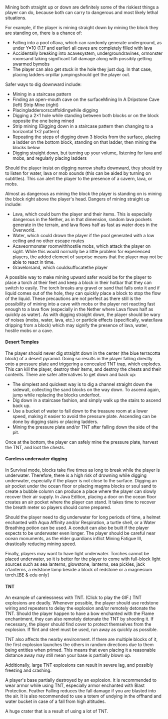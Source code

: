 #### 
Mining both straight up or down are definitely some of the riskiest things a player can do, because both can carry to dangerous and most likely lethal situations. 

For example, if the player is mining straight down by mining the block they are standing on, there is a chance of:

- Falling into a pool oflava, which can randomly generate underground, as under Y=10 (1.17 and earlier) all caves are completely filled with lava
- Accidentally breaking into acavesystem, undergroundravines, ormonster roomsand taking significant fall damage along with possibly getting swarmed bymobs
- The player can also get stuck in the hole they just dug. In that case, placing ladders orpillar jumpingshould get the player out.

Safer ways to dig downward include:

- Mining in a staircase pattern
- Finding an open-mouth cave on the surfaceMining In A Dripstone Cave (left) Strip Mine (right)
- Placingladdersorscaffoldingwhile digging
- Digging a 2×1 hole while standing between both blocks or on the block opposite the one being mined
- Strip mining (Digging down in a staircase pattern then changing to a horizontal 1×2 pattern)
- Repeating the steps of digging down 3 blocks from the surface, placing a ladder on the bottom block, standing on that ladder, then mining the blocks below
- Digging straight down, but turning up your volume, listening for lava and mobs, and regularly placing ladders

Should the player insist on digging narrow shafts downward, they should try to listen for water, lava or mob sounds (this can be aided by turning on subtitles). This can alert the player to the presence of a cavern, lava, or mobs.

Almost as dangerous as mining the block the player is standing on is mining the block right above the player's head. Dangers of mining straight up include: 

- Lava, which could burn the player and their items. This is especially dangerous in the Nether, as in that dimension, random lava pockets generate in the terrain, and lava flows half as fast as water does in the Overworld.
- Water, which could drown the player if the pool generated with a low ceiling and no other escape routes
- Acaveormonster roomwithhostile mobs, which attack the player on sight. While this would normally be a little problem for experienced players, the added element of surprise means that the player may not be able to react in time.
- Gravelorsand, which couldsuffocatethe player

A possible way to make mining upward safer would be for the player to place a torch at their feet and keep a block in their hotbar that they can switch to easily. The torch breaks any gravel or sand that falls onto it and if liquid comes out of the hole, they can quickly place a block to stop the flow of the liquid. These precautions are not perfect as there still is the possibility of mining into a cave with mobs or the player not reacting fast enough to a lava flow (especially in the Nether where Lava flows half as quickly as water). As with digging straight down, the player should be wary of noises (mobs, water, lava, etc.) or particle effects (specifically, water/lava dripping from a block) which may signify the presence of lava, water, hostile mobs or a cave.

#### Desert Temples
The player should never dig straight down in the center (the blue terracotta block) of a desert pyramid. Doing so results in the player falling directly onto a pressure plate and triggering a concealed TNT trap, which explodes. This can kill the player, destroy their items, and destroy the chests and their contents. There are safer alternatives to get down and back up:

- The simplest and quickest way is to dig a channel straight down the sidewall, collecting the sand blocks on the way down. To ascend again, jump while replacing the blocks underfoot.
- Dig down in a staircase fashion, and simply walk up the stairs to ascend back up.
- Use a bucket of water to fall down to the treasure room at a lower speed, making it easier to avoid the pressure plate. Ascending can be done by digging stairs or placing ladders.
- Mining the pressure plate and/or TNT after falling down the side of the pit.

Once at the bottom, the player can safely mine the pressure plate, harvest the TNT, and loot the chests.

#### Careless underwater digging
In Survival mode, blocks take five times as long to break while the player is underwater. Therefore, there is a high risk of drowning while digging underwater, especially if the player is not close to the surface. Digging an air pocket under the ocean floor or placing magma blocks or soul sand to create a bubble column can produce a place where the player can slowly recover their air supply. In Java Edition, placing a door on the ocean floor creates an air pocket where the player can stand. It takes time to recover the breath meter so players should come prepared.

Should the player need to dig underwater for long periods of time, a helmet enchanted with Aqua Affinity and/or Respiration, a turtle shell, or a Water Breathing potion can be used. A conduit can also be built if the player expects to be underwater even longer. The player should be careful near ocean monuments, as the elder guardians inflict Mining Fatigue III, drastically reducing mining speed.

Finally, players may want to have light underwater. Torches  cannot be placed underwater, so it is better for the player to come with full-block light sources such as sea lanterns, glowstone, lanterns, sea pickles, jack o'lanterns, a redstone lamp beside a block of redstone or a magnesium torch.‌[BE & edu  only]

#### TNT
An example of carelessness with TNT. (Click to play the GIF.)
TNT explosions are deadly. Whenever possible, the player should use redstone wiring and repeaters to delay the explosion and/or remotely detonate the TNT. Should the player happen to have a bow enchanted with the Flame enchantment, they can also remotely detonate the TNT by shooting it. If necessary, the player should find cover to protect themselves from the explosion. If flint and steel must be used, run away as quickly as possible.

TNT also affects the nearby environment. If there are multiple blocks of it, the first explosion launches the others in random directions due to them being entities when primed. This means that even placing it a reasonable distance away may still mean your base is partially blown up.

Additionally, large TNT explosions can result in severe lag, and possibly freezing and crashing.

A player's base partially destroyed by an explosion.
It is recommended to wear armor while using TNT, especially armor enchanted with Blast Protection. Feather Falling reduces the fall damage if you are blasted into the air. It is also recommended to use a totem of undying in the offhand and water bucket in case of a fall from high altitudes.

A huge crater that is a result of using a lot of TNT.
